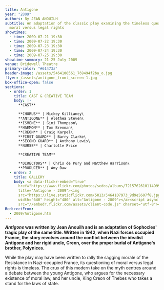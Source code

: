 ```yaml
---
title: Antigone
year: "2009"
authors: By JEAN ANOUILH
subtitle: An adaptation of the classic play examining the timeless question of
  moral versus legal rights
showtimes:
  - time: 2009-07-21 19:30
  - time: 2009-07-22 19:30
  - time: 2009-07-23 19:30
  - time: 2009-07-24 19:30
  - time: 2009-07-25 19:30
showtime-summary: 21-25 July 2009
venue: Bridewell Theatre
primary-color: "#61473a"
header-image: /assets/5464108561_769494f2ba_o.jpg
flyer: /assets/antigone_front_screen-1.jpg
box-office-open: false
sections:
  - order: 1
    title: CAST & CREATIVE TEAM
    body: |-
      **CAST**

      **CHORUS** | Mickey Killianey\
      **ANTIGONE** | Alethea Steven\
      **ISMENE** | Gini Thompson\
      **HAEMON** | Tom Brennan\
      **CREON** | Craig Karpel\
      **FIRST GUARD** | Barry Clarke\
      **SECOND GUARD** | Anthony Lewis\
      **NURSE** | Charlotte Price

      **CREATIVE TEAM**

      **DIRECTORS** | Chris de Pury and Matthew Harrison\
      **PRODUCER** | Amy Daw
  - order: 2
    title: GALLERY
    body: <a data-flickr-embed="true"
      href="https://www.flickr.com/photos/sedos/albums/72157626101149990"
      title="Antigone - 2009"><img
      src="https://live.staticflickr.com/5013/5464107973_9d9e5607f8.jpg"
      width="640" height="480" alt="Antigone - 2009"></a><script async
      src="//embedr.flickr.com/assets/client-code.js" charset="utf-8"></script>
RedirectFrom:
  - 2009/Antigone.htm
---
```

***Antigone* was written by Jean Anouilh and is an adaptation of Sophocles' tragic play of the same title. Written in 1942, when Nazi forces occupied France, the story revolves around the conflict between the idealist Antigone and her rigid uncle, Creon, over the proper burial of Antigone's brother, Polynices.**

While the play may have been written to rally the sagging morale of the Resistance in Nazi-occupied France, its questioning of moral versus legal rights is timeless. The crux of this modern take on the myth centres around a debate between the young Antigone, who argues for the necessary existence of moral law, and her uncle, King Creon of Thebes who takes a stand for the laws of state.
